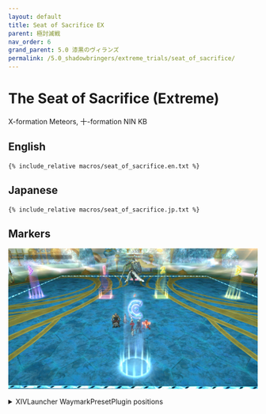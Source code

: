 ```yaml
---
layout: default
title: Seat of Sacrifice EX
parent: 極討滅戦
nav_order: 6
grand_parent: 5.0 漆黒のヴィランズ
permalink: /5.0_shadowbringers/extreme_trials/seat_of_sacrifice/
---
```


# The Seat of Sacrifice (Extreme)

X-formation Meteors, 十-formation NIN KB

## English
```
{% include_relative macros/seat_of_sacrifice.en.txt %}
```

## Japanese
```
{% include_relative macros/seat_of_sacrifice.jp.txt %}
```

## Markers

![](images/markers.jpg)
<details markdown=block>
<summary>XIVLauncher WaymarkPresetPlugin positions</summary>

```json
{
  "Name":"Seat of Sacrifice EX",
  "MapID":739,
  "A":{"X":100.0,"Y":0.0,"Z":81.5,"ID":0,"Active":true},
  "B":{"X":118.5,"Y":0.0,"Z":100.0,"ID":1,"Active":true},
  "C":{"X":100.0,"Y":0.0,"Z":118.5,"ID":2,"Active":true},
  "D":{"X":81.5,"Y":0.0,"Z":100.0,"ID":3,"Active":true},
  "One":{"X":93.5,"Y":0.0,"Z":100.0,"ID":4,"Active":true},
  "Two":{"X":106.5,"Y":0.0,"Z":100.0,"ID":5,"Active":true},
  "Three":{"X":100.0,"Y":0.0,"Z":111.5,"ID":6,"Active":true},
  "Four":{"X":0.0,"Y":0.0,"Z":0.0,"ID":7,"Active":false}
}
```

</details>
